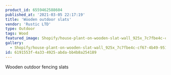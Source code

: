 ```yaml
---
product_id: 6559462588604
published_at: '2021-03-05 22:17:19'
title: 'Wooden outdoor slats'
vendor: 'Rustic LTD'
type: Outdoor
tags: Wood
featured_image: Shopify/house-plant-on-wooden-slat-wall_925x_7c7fbe4c-cf67-4b49-951e-fa6a5cdf2a82.jpg
gallery:
  - Shopify/house-plant-on-wooden-slat-wall_925x_7c7fbe4c-cf67-4b49-951e-fa6a5cdf2a82.jpg
id: 6191553f-4a33-4925-abda-bb4b8a254189
---
```

<p>Wooden outdoor fencing slats</p>